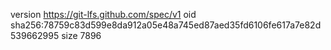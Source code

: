 version https://git-lfs.github.com/spec/v1
oid sha256:78759c83d599e8da912a05e48a745ed87aed35fd6106fe617a7e82d539662995
size 7896
